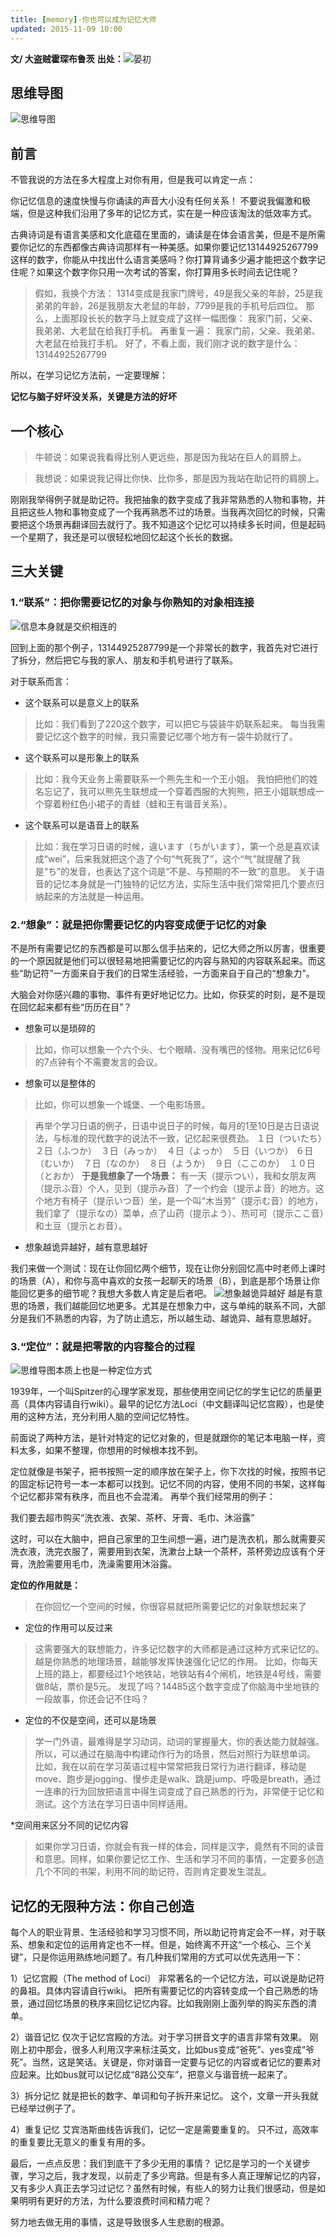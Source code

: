 ```yaml
---
title: [memory]-你也可以成为记忆大师
updated: 2015-11-09 10:00
---
```


**文/ 大盗贼霍琛布鲁茨**
**出处：**![晏初](http://www.douban.com/note/523871123/)

## 思维导图

![思维导图](https://raw.githubusercontent.com/tudoubang/Bed/master/memory/memory-1.png)

## 前言

不管我说的方法在多大程度上对你有用，但是我可以肯定一点：
 
你记忆信息的速度快慢与你诵读的声音大小没有任何关系！
不要说我偏激和极端，但是这种我们沿用了多年的记忆方式，实在是一种应该淘汰的低效率方式。
 
古典诗词是有语言美感和文化底蕴在里面的，诵读是在体会语言美，但是不是所需要你记忆的东西都像古典诗词那样有一种美感。如果你要记忆13144925267799这样的数字，你能从中找出什么语言美感吗？你打算背诵多少遍才能把这个数字记住呢？如果这个数字你只用一次考试的答案，你打算用多长时间去记住呢？
 
>假如，我换个方法：
 1314变成是我家门牌号，49是我父亲的年龄，25是我弟弟的年龄，26是我朋友大老鼠的年龄，7799是我的手机号后四位。
那么，上面那段长长的数字马上就变成了这样一幅图像：
我家门前，父亲、我弟弟、大老鼠在给我打手机。
再重复一遍：
我家门前，父亲、我弟弟、大老鼠在给我打手机。
好了，不看上面，我们刚才说的数字是什么：13144925267799
 
所以，在学习记忆方法前，一定要理解：
 
**记忆与脑子好坏没关系，关键是方法的好坏**

## 一个核心

> 牛顿说：如果说我看得比别人更远些，那是因为我站在巨人的肩膀上。

> 我想说：如果说我记得比你快、比你多，那是因为我站在助记符的肩膀上。

刚刚我举得例子就是助记符。我把抽象的数字变成了我非常熟悉的人物和事物，并且把这些人物和事物变成了一个我再熟悉不过的场景。当我再次回忆的时候，只需要把这个场景再翻译回去就行了。我不知道这个记忆可以持续多长时间，但是起码一个星期了，我还是可以很轻松地回忆起这个长长的数据。


## 三大关键


### 1.“联系”：把你需要记忆的对象与你熟知的对象相连接


![信息本身就是交织相连的](https://raw.githubusercontent.com/tudoubang/Bed/master/memory/memory-2.png)

回到上面的那个例子，13144925287799是一个非常长的数字，我首先对它进行了拆分，然后把它与我的家人、朋友和手机号进行了联系。
 
对于联系而言：

* 这个联系可以是意义上的联系

> 比如：我们看到了220这个数字，可以把它与袋装牛奶联系起来。
每当我需要记忆这个数字的时候，我只需要记忆哪个地方有一袋牛奶就行了。


* 这个联系可以是形象上的联系


> 比如：我今天业务上需要联系一个熊先生和一个王小姐。
我怕把他们的姓名忘记了，我可以熊先生联想成一个穿着西服的大狗熊，把王小姐联想成一个穿着粉红色小裙子的青蛙（蛙和王有谐音关系）。


* 这个联系可以是语音上的联系


> 比如：我在学习日语的时候，違います（ちがいます），第一个总是喜欢读成“wei”，后来我就把这个造了个句“气死我了”，这个“气”就提醒了我是“ち”的发音，也表达了这个词是“不是、与预期的不一致”的意思。
关于语音的记忆本身就是一门独特的记忆方法，实际生活中我们常常把几个要点归纳起来的方法就是一种运用。

### 2.“想象”：就是把你需要记忆的内容变成便于记忆的对象

不是所有需要记忆的东西都是可以那么信手拈来的，记忆大师之所以厉害，很重要的一个原因就是他们可以很轻易地把需要记忆的内容与熟知的内容联系起来。而这些“助记符”一方面来自于我们的日常生活经验，一方面来自于自己的“想象力”。
 
大脑会对你感兴趣的事物、事件有更好地记忆力。比如，你获奖的时刻，是不是现在回忆起来都有些“历历在目”？

* 想象可以是琐碎的


> 比如，你可以想象一个六个头、七个眼睛、没有嘴巴的怪物。用来记忆6号的7点钟有个不需要发言的会议。


* 想象可以是整体的


> 比如，你可以想象一个城堡、一个电影场景。

> 再举个学习日语的例子，日语中说日子的时候，每月的1至10日是古日语说法，与标准的现代数字的说法不一致，记忆起来很费劲。
１日（ついたち）　２日（ふつか）　３日（みっか）　４日（よっか）　５日（いつか）
６日（むいか）　７日（なのか）　８日（ようか）　９日（ここのか）　１０日（とおか）
**于是我想象了一个场景：**
有一天（提示つい），我和女朋友两（提示ふ音）个人，见到（提示み音）了一个约会（提示よ音）的地方。这个地方有椅子（提示いつ音）坐，是一个叫“木当劳”（提示む音）的地方，我们拿了（提示なの）菜单，点了山药（提示よう）、热可可（提示ここ音）和土豆（提示とお音）。


* 想象越诡异越好，越有意思越好

我们来做一个测试：现在让你回忆两个细节，现在让你分别回忆高中时老师上课时的场景（A），和你与高中喜欢的女孩一起聊天的场景（B），到底是那个场景让你能回忆更多的细节呢？我想大多数人肯定是后者吧。
![想象越诡异越好](https://raw.githubusercontent.com/tudoubang/Bed/master/memory/memory-3.png)
越是有意思的场景，我们越能回忆地更多。尤其是在想象力中，这与单纯的联系不同，大部分是我们不熟悉的内容，为了防止遗忘，所以越生动、越诡异、越有意思越好。

### 3.“定位”：就是把零散的内容整合的过程

![思维导图本质上也是一种定位方式](https://raw.githubusercontent.com/tudoubang/Bed/master/memory/memory-4.png)

1939年，一个叫Spitzer的心理学家发现，那些使用空间记忆的学生记忆的质量更高（具体内容请自行wiki）。最早的记忆方法Loci（中文翻译叫记忆宫殿），也是使用的这种方法，充分利用人脑的空间记忆特性。

前面说了两种方法，是针对特定的记忆对象的，但是就跟你的笔记本电脑一样，资料太多，如果不整理，你想用的时候根本找不到。

定位就像是书架子，把书按照一定的顺序放在架子上，你下次找的时候，按照书记的固定标记符号一本一本都可以找到。记忆不同的内容，使用不同的书架，这样每个记忆都非常有秩序，而且也不会混淆。
再举个我们经常用的例子：

我们要去超市购买“洗衣液、衣架、茶杯、牙膏、毛巾、沐浴露”

这时，可以在大脑中，把自己家里的卫生间想一遍，进门是洗衣机，那么就需要买洗衣液，洗完衣服了，需要用到衣架，洗漱台上缺一个茶杯，茶杯旁边应该有个牙膏，洗脸需要用毛巾，洗澡需要用沐浴露。

**定位的作用就是：**


> 在你回忆一个空间的时候，你很容易就把所需要记忆的对象联想起来了


* 定位的作用可以反过来


> 这需要强大的联想能力，许多记忆数字的大师都是通过这种方式来记忆的。越是你熟悉的地理场景，越能够发挥快速强化记忆的作用。
比如，你每天上班的路上，都要经过1个地铁站，地铁站有4个闸机，地铁是4号线，需要做8站，票价是5元。
发现了吗？14485这个数字变成了你脑海中坐地铁的一段故事，你还会记不住吗？


* 定位的不仅是空间，还可以是场景


>学一门外语，最难得是学习动词，动词的掌握量大，你的表达能力就越强。所以，可以通过在脑海中构建动作行为的场景，然后对照行为联想单词。
比如，我在以前在学习英语过程中常常把我日常行为进行翻译，移动是move、跑步是jogging、慢步走是walk、跳是jump、呼吸是breath，通过一连串的行为回放把语言中得生词变成了自己熟悉的行为，非常便于记忆和测试。这个方法在学习日语中同样适用。


*空间用来区分不同的记忆内容


>如果你学习日语，你就会有我一样的体会，同样是汉字，竟然有不同的读音和意思。同样，如果你要记忆工作、生活和学习不同的事情，一定要多创造几个不同的书架，利用不同的助记符，否则肯定要发生混乱。


## 记忆的无限种方法：你自己创造

每个人的职业背景、生活经验和学习习惯不同，所以助记符肯定会不一样，对于联系、想象和定位的运用肯定也不一样。但是，始终离不开这“一个核心、三个关键”，只是你运用熟练地问题了。有几种我们常用的方式可以优先选用一下：

1）记忆宫殿（The method of Loci）
非常著名的一个记忆方法，可以说是助记符的鼻祖。具体内容请自行wiki。
把所有需要记忆的内容转变成一个自己熟悉的场景，通过回忆场景的秩序来回忆记忆内容。比如我刚刚上面列举的购买东西的清单。

2）谐音记忆
仅次于记忆宫殿的方法。对于学习拼音文字的语言非常有效果。
刚刚上初中那会，很多人利用汉字来标注英文，比如bus变成“爸死”、yes变成“爷死”。当然，这是笑话。关键是，你对谐音一定要与记忆的内容或者记忆的要素对应起来。比如bus就可以记忆成“8路公交车”，把意义与谐音统一起来了。

3）拆分记忆
就是把长的数字、单词和句子拆开来记忆。
这个，文章一开头我就已经举过例子了。

4）重复记忆
艾宾浩斯曲线告诉我们，记忆一定是需要重复的。
只不过，高效率的重复要比无意义的重复有用的多。

最后，一点点反思：我们到底干了多少无用的事情？
记忆是学习的一个关键步骤，学习之后，我才发现，以前走了多少弯路。但是有多人真正理解记忆的内容，又有多少人真正去学习过记忆？虽然有时候，有些人的努力让我们很感动，但是如果明明有更好的方法，为什么要浪费时间和精力呢？

努力地去做无用的事情，这是导致很多人生悲剧的根源。